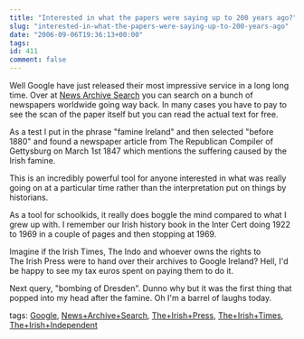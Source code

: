 ```yaml
---
title: "Interested in what the papers were saying up to 200 years ago?"
slug: "interested-in-what-the-papers-were-saying-up-to-200-years-ago"
date: "2006-09-06T19:36:13+00:00"
tags:
id: 411
comment: false
---
```


Well Google have just released their most impressive service in a long long time. Over at [News Archive Search](http://news.google.com/archivesearch?hl=en) you can search on a bunch of newspapers worldwide going way back. In many cases you have to pay to see the scan of the paper itself but you can read the actual text for free.

As a test I put in the phrase "famine Ireland" and then selected "before 1880" and found a newspaper article from The Republican Compiler of Gettysburg on March 1st 1847 which mentions the suffering caused by the Irish famine.

This is an incredibly powerful tool for anyone interested in what was really going on at a particular time rather than the interpretation put on things by historians. 

As a tool for schoolkids, it really does boggle the mind compared to what I grew up with. I remember our Irish history book in the Inter Cert&nbsp;doing 1922 to 1969 in a couple of pages and&nbsp;then stopping at 1969\. 

Imagine if the Irish Times, The Indo and whoever owns the rights to The&nbsp;Irish Press were to hand over their archives to Google Ireland? Hell, I'd be happy to see my&nbsp;tax euros spent&nbsp;on paying them to do it.

Next query, "bombing of Dresden". Dunno why but it was the first thing that popped into my head after the famine. Oh I'm a barrel of laughs today.

tags: [Google](http://technorati.com/tag/Google), [News+Archive+Search](http://technorati.com/tag/News+Archive+Search), [The+Irish+Press](http://technorati.com/tag/The+Irish+Press), [The+Irish+Times](http://technorati.com/tag/The+Irish+Times), [The+Irish+Independent](http://technorati.com/tag/The+Irish+Independent)
